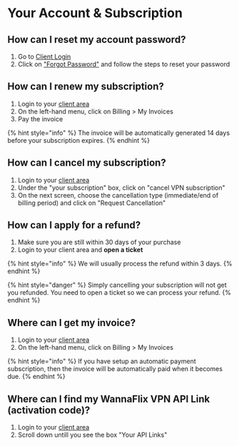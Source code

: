 # Your Account  & Subscription

## How can I reset my account password?

1. Go to [Client Login](https://wannaflix.com/clientarea.php)
2. Click on ["Forgot Password"](https://wannaflix.com/pwreset.php) and follow the steps to reset your password

## How can I renew my subscription?

1. Login to your [client area](https://wannaflix.com/clientarea.php)
2. On the left-hand menu, click on Billing &gt; My Invoices
3. Pay the invoice

{% hint style="info" %}
The invoice will be automatically generated 14 days before your subscription expires.
{% endhint %}

## How can I cancel my subscription?

1. Login to your [client area](https://wannaflix.com/clientarea.php)
2. Under the "your subscription" box, click on "cancel VPN subscription"
3. On the next screen, choose the cancellation type \(immediate/end of billing period\) and click on "Request Cancellation"

## How can I apply for a refund?

1. Make sure you are still within 30 days of your purchase
2. Login to your client area and **open a ticket** 

{% hint style="info" %}
We will usually process the refund within 3 days.
{% endhint %}

{% hint style="danger" %}
Simply cancelling your subscription will not get you refunded. You need to open a ticket so we can process your refund.
{% endhint %}

## Where can I get my invoice?

1. Login to your [client area](https://wannaflix.com/clientarea.php)
2. On the left-hand menu, click on Billing &gt; My Invoices

{% hint style="info" %}
If you have setup an automatic payment subscription, then the invoice will be automatically paid when it becomes due.
{% endhint %}

## **Where can I find my WannaFlix VPN API Link \(activation code\)?**

1. Login to your [client area](https://wannaflix.com/clientarea.php)
2. Scroll down untill you see the box "Your API Links"





